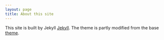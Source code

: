 ```yaml
---
layout: page
title: About this site 
---
```


This site is built by Jekyll [Jekyll](https://jekyllrb.com). The theme is partly modified from the base  [theme](https://github.com/niklasbuschmann/contrast).
